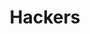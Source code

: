 ---
title: "Hackers"
year: 1995
rating: 3.5
stars: "★★★½"
liked: false
rewatched: false
permalink: "hackers"
watched_on: 2025-10-02
---